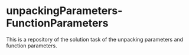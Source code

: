 # unpackingParameters-FunctionParameters
This is a repository of the solution task of the unpacking parameters and function parameters.
